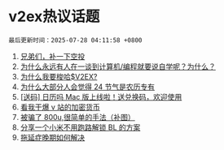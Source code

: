 # v2ex热议话题

`最后更新时间：2025-07-28 04:11:58 +0800`

1. [兄弟们，补一下空投](https://www.v2ex.com/t/1147952)
1. [为什么永远有人在一谈到计算机/编程就要说自学呢？为什么？](https://www.v2ex.com/t/1148028)
1. [为什么我要梭哈$V2EX?](https://www.v2ex.com/t/1147939)
1. [为什么大部分人会觉得 24 节气是农历专有](https://www.v2ex.com/t/1148014)
1. [[送码] 日历吗 Mac 版上线啦！送兑换码，欢迎使用](https://www.v2ex.com/t/1148006)
1. [看我干爆 v 站的加密货币](https://www.v2ex.com/t/1147944)
1. [被骗了 800u,很简单的手法（补图）](https://www.v2ex.com/t/1147979)
1. [分享一个小米不用跑路解锁 BL 的方案](https://www.v2ex.com/t/1148044)
1. [拖延症晚期如何解决](https://www.v2ex.com/t/1148051)

